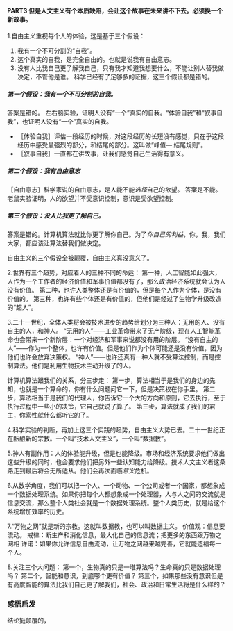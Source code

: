#### PART3 但是人文主义有个本质缺陷，会让这个故事在未来讲不下去。必须换一个新故事。

1.自由主义重视每个人的体验，这是基于三个假设：
1. 我有一个不可分割的“自我”。
2. 这个真实的自我，是完全自由的。也就是说我有自由意志。
3. 没有人比我自己更了解我自己，只有我才知道我想要什么，不能让别人替我做决定，不管他是谁。
 科学已经有了足够多的证据，这三个假设都是错的。
 
##### 第一个假设：我有一个不可分割的自我。
答案是错的。
左右脑实验，证明人没有“一个”真实的自我。“体验自我”和“叙事自我”，也证明人没有“一个”真实的自我。
- ［体验自我］评估一段经历的时候，对这段经历的长短没有感觉，只在乎这段经历中感受最强烈的部分，和结尾的部分。这叫做“峰值— 结尾规则”。
- ［叙事自我］一直都在讲故事，让我们感觉自己生活得有意义。
 
##### 第二个假设：我有自由意志
［自由意志］科学家说的自由意志，是人能不能*选择*自己的欲望。
答案是不能。老鼠实验证明，人的欲望并不受意识控制，意识是受欲望控制。
 
##### 第三个假设：没人比我更了解自己。
答案是错的。计算机算法就比你更了解你自己。为了*你自己的利益*，你，我，我们大家，都应该让算法替我们做决定。
 
自由主义的三个假设全被颠覆，自由主义真没意义了。

2.世界有三个趋势，对应着人的三种不同的命运：
第一种，人工智能如此强大，人作为一个工作者的经济价值和军事价值都没有了，那么政治经济系统就会认为人没有价值。
第二种，也许人类整体还是有价值的，但是每个人作为个体，是没有价值的。
第三种，也许有些个体还是有价值的，但他们是经过了生物学升级改造的“超人”。
 
3.二十一世纪，全体人类将会被技术进步的趋势给划分为三种人：无用的人、没有自主的人，和神人。
 “无用的人”——工业革命带来了无产阶级，现在人工智能革命也会带来一个新阶层：一个对经济和军事来说都没有用的阶层。
 “没有自主的人”——作为一个整体，也许有价值。但是他们作为个体可能还是没有价值，因为他们也许会放弃决策权。
 “神人”——也许还真有一种人就不受算法控制，而是控制算法。他们是利用生物技术主动升级了的人。

计算机算法跟我们的关系，分三步走：
第一步，算法相当于是我们的身边的先知，也就是一个算命的，你有什么问题问它一下，但是决策权在你手里。
第二步，算法相当于是我们的代理人，你告诉它一个大的方向和原则，它去执行，至于执行过程中一些小的决策，它自己就说了算了。
第三步，算法就成了我们的君主，你索性就什么都听它的了。
  
4.科学实验的判断，再加上这三个实践的趋势，自由主义大势已去。二十一世纪正在酝酿新的宗教。一个叫“技术人文主义”，一个叫“数据教”。
 
5.神人有副作用：人的体验能升级，但是也能降级。市场和经济系统要求他们做出这些升级的同时，也会要求他们把另外一些认知能力给降级。技术人文主义者这条路走到最后将会无所适从。他们会再次面临*意义*危机。
 
6.从数学角度，我们可以把一个人、一个动物、一个公司或者一个国家，都想象成一个数据处理系统。如果你把每个人都想象成一个处理器，人与人之间的交流就是信息交流，那么整个人类社会就是一个数据处理系统。整个人类历史，就是给这个系统增加效率的历史。
 
7.“万物之网”就是新的宗教。这就叫数据教，也可以叫数据主义。
价值观：信息要流动。
戒律：断生产和消化信息，最大化自己的信息流；把更多的东西跟万物之网相
许诺：如果你允许信息自由流动，让万物之网越来越完善，它就能造福每一个人。
 
8.关注三个大问题：
第一个，生物真的只是一堆算法吗？生命真的只是数据处理吗？
第二个，智能和意识，到底哪个更有价值？
第三个，如果那些没有意识但是有高度智能的算法比我们自己更了解我们，社会、政治和日常生活将是什么样的？

### 感悟启发
结论挺颠覆的，